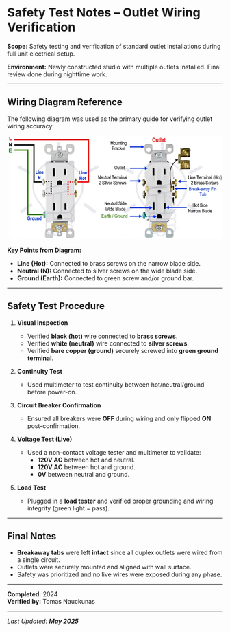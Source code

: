# Safety Test Notes – Outlet Wiring Verification

**Scope:** Safety testing and verification of standard outlet installations during full unit electrical setup.

**Environment:** Newly constructed studio with multiple outlets installed. Final review done during nighttime work.

---

## Wiring Diagram Reference

The following diagram was used as the primary guide for verifying outlet wiring accuracy:

![Outlet Wiring Guide](https://github.com/tnauckunas/multi-domain_field_repair_logs/blob/main/assets/home-electrical/How%20to%20wire%20Diagram.png?raw=true)

**Key Points from Diagram:**
- **Line (Hot):** Connected to brass screws on the narrow blade side.
- **Neutral (N):** Connected to silver screws on the wide blade side.
- **Ground (Earth):** Connected to green screw and/or ground bar.

---

## Safety Test Procedure

1. **Visual Inspection**
   - Verified **black (hot)** wire connected to **brass screws**.
   - Verified **white (neutral)** wire connected to **silver screws**.
   - Verified **bare copper (ground)** securely screwed into **green ground terminal**.

2. **Continuity Test**
   - Used multimeter to test continuity between hot/neutral/ground before power-on.

3. **Circuit Breaker Confirmation**
   - Ensured all breakers were **OFF** during wiring and only flipped **ON** post-confirmation.

4. **Voltage Test (Live)**
   - Used a non-contact voltage tester and multimeter to validate:
     - **120V AC** between hot and neutral.
     - **120V AC** between hot and ground.
     - **0V** between neutral and ground.

5. **Load Test**
   - Plugged in a **load tester** and verified proper grounding and wiring integrity (green light = pass).

---

## Final Notes

- **Breakaway tabs** were left **intact** since all duplex outlets were wired from a single circuit.
- Outlets were securely mounted and aligned with wall surface.
- Safety was prioritized and no live wires were exposed during any phase.

---

**Completed:** 2024  
**Verified by:** Tomas Nauckunas

---

_Last Updated: **May 2025**_
